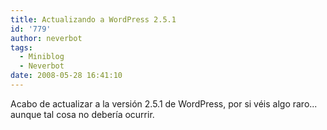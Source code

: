 ```yaml
---
title: Actualizando a WordPress 2.5.1
id: '779'
author: neverbot
tags:
  - Miniblog
  - Neverbot
date: 2008-05-28 16:41:10
---
```


Acabo de actualizar a la versión 2.5.1 de WordPress, por si véis algo raro... aunque tal cosa no debería ocurrir.